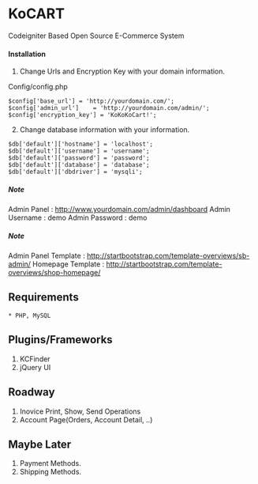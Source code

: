 KoCART
============================
Codeigniter Based Open Source E-Commerce System

#### Installation
1. Change Urls and Encryption Key with your domain information.

Config/config.php
```
$config['base_url']	= 'http://yourdomain.com/';
$config['admin_url']	= 'http://yourdomain.com/admin/';
$config['encryption_key'] = 'KoKoKoCart!';
```
2. Change database information with your  information.
```
$db['default']['hostname'] = 'localhost';
$db['default']['username'] = 'username';
$db['default']['password'] = 'password';
$db['default']['database'] = 'database';
$db['default']['dbdriver'] = 'mysqli';
```

##### Note
Admin Panel  : http://www.yourdomain.com/admin/dashboard
Admin Username : demo
Admin Password : demo

##### Note
Admin Panel Template : http://startbootstrap.com/template-overviews/sb-admin/
Homepage Template    : http://startbootstrap.com/template-overviews/shop-homepage/

Requirements
-------------
    * PHP, MySQL


Plugins/Frameworks
-------------
1. KCFinder
2. jQuery UI

Roadway
-------------

1. Inovice Print, Show, Send Operations
2. Account Page(Orders, Account Detail, ..)

Maybe Later
-------------------------
1. Payment Methods.
2. Shipping Methods.
